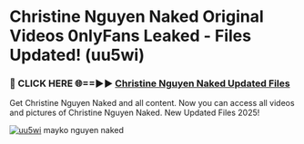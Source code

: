 # Christine Nguyen Naked Original Videos 0nlyFans Leaked - Files Updated! (uu5wi)

<h3>🔴 CLICK HERE 🌐==►► <a href="https://tinyurl.com/up5wt9bj" rel="nofollow">Christine Nguyen Naked Updated Files</a></h3>

Get Christine Nguyen Naked and all content. Now you can access all videos and pictures of Christine Nguyen Naked. New Updated Files 2025!

[![uu5wi](https://i.imgur.com/ABiUzMV.gif)](https://tinyurl.com/up5wt9bj)
mayko nguyen naked